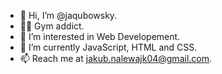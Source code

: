 - 👋 Hi, I’m @jaqubowsky.
- 🏋️‍♂️ Gym addict.
- 👀 I’m interested in Web Developement.
- 🌱 I’m currently JavaScript, HTML and CSS.
- 📫 Reach me at [jakub.nalewajk04@gmail.com](mailto:jakub.nalewajk04@gmail.com).
<!---
jaqubowsky/jaqubowsky is a ✨ special ✨ repository because its `README.md` (this file) appears on your GitHub profile.
You can click the Preview link to take a look at your changes.
--->
